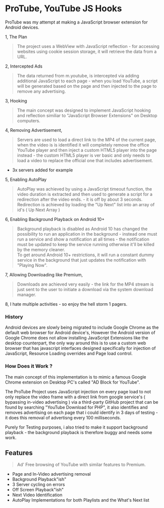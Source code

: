 # ProTube, YouTube JS Hooks
ProTube was my attempt at making a JavaScript browser extension for Android devices.

1, The Plan    
> The project uses a WebView with JavaScript reflection - for accessing websites using cookie session storage, it will retrieve the data from a URL.      
     
2, Intercepted Ads       
> The data returned from m.youtube, is intercepted via adding additional JavaScript to each page - when you load YouTube, a script will be generated based on the page and then injected to the page to remove any advertising.    
   
3, Hooking        
> The main concept was designed to implement JavaScript hooking and reflection similiar to "JavaScript Browser Extensions" on Desktop computers.
       
4, Removing Advertisement,        
> Servers are used to load a direct link to the MP4 of the current page, when the video is is identified it will completely remove the office YouTube player and then inject a custom HTML5 player into the page instead - the custom HTML5 player is ver basic and only needs to load a video to replace the official one that includes advertisement.     
- 3x servers added for example         
     
5, Enabling AutoPlay
> AutoPlay was achieved by using a JavaScript timeout function, the video duration is extracted and then used to generate a script for a redirection after the video ends.  - it is off by about 3 seconds.    
> Redirection is achieved by loading the "Up Next" list into an array of id's ( Up Next Array )    
      
6, Enabling Background Playback on Android 10+    
> Background playback is disabled as Android 10 has changed the possibility to run an application in the background - instead one must run a service and show a notification at all times - the notification must be updated to keep the service running otherwise it'll be killed by the memory cleaner.       
> To get around Android 10+ restrictions, it will run a constant dummy service in the background that just updates the notification with "Playing Now".   
  
7, Allowing Downloading like Premium,    
> Downloads are achieved very easily - the link for the MP4 stream is just sent to the user to initiate a download via the system download manager.    
   
8, I hate multiple activities - so enjoy the hell storm 1 pagers.


### History   
Android devices are slowly being migrated to include Google Chrome as the default web browser for Android device's, However the Android version of Google Chrome does not allow installing JavaScript Extensions like the desktop counterpart, the only way around this is to use a custom web browser that has javascript interfaces designed specifically for injection of JavaScript, Resource Loading overrides and Page load control.    
    
### How Does it Work ?   
The main concept of this implementation is to mimic a famous Google Chrome extension on Desktop PC's called "AD Block for YouTube".     
   
The ProTube Project uses JavaScript injection on every page load to not only replace the video frame with a direct link from google service's ( bypassing in-video advertising ) via a third-party GitHub project that can be found by searching "YouTube Download for PHP", it also identifies and removes advertising on each page that i could identify in 3 days of testing - it does this removal of advertisng every 100 milliseconds.        
    
Purely for Testing purposes, i also tried to make it support background playback - the background playback is therefore buggy and needs some work.      
   
    
## Features     
> Ad' Free browsing of YouTube with similar features to Premium.
     
- Page and In-Video advertising removal       
- Background Playback"ish"    
- 3 Server cycling on errors       
- Off Screen Playback"ish"     
- Next Video Identification    
- AutoPlay Implementations for both Playlists and the What's Next list     
